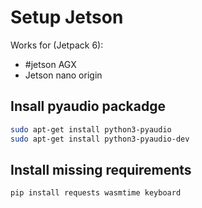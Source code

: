 # Setup Jetson

Works for (Jetpack 6):

- #jetson AGX
- Jetson nano origin

## Insall pyaudio packadge

```bash
sudo apt-get install python3-pyaudio
sudo apt-get install python3-pyaudio-dev
```

## Install missing requirements

```bash
pip install requests wasmtime keyboard
```

